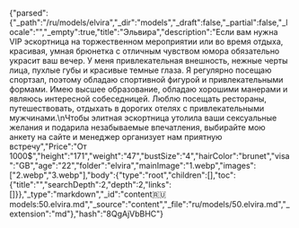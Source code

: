 {"parsed":{"_path":"/ru/models/elvira","_dir":"models","_draft":false,"_partial":false,"_locale":"","_empty":true,"title":"Эльвира","description":"Если вам нужна VIP эскортница на торжественном мероприятии или во время отдыха, красивая, умная брюнетка с отличным чувством юмора обязательно украсит ваш вечер. У меня привлекательная внешность, нежные черты лица, пухлые губы и красивые темные глаза. Я регулярно посещаю спортзал, поэтому обладаю спортивной фигурой и привлекательными формами. Имею высшее образование, обладаю хорошими манерами и являюсь интересной собеседницей. Люблю посещать рестораны, путешествовать, отдыхать в дорогих отелях с привлекательными мужчинами.\nЧтобы элитная эскортница утолила ваши сексуальные желания и подарила незабываемые впечатления, выбирайте мою анкету на сайте и менеджер организует нам приятную встречу","Price":"От 1000$","height":"171","weight":"47","bustSize":"4","hairColor":"brunet","visa":"GB","age":"22","folder":"elvira","mainImage":"1.webp","images":["2.webp","3.webp"],"body":{"type":"root","children":[],"toc":{"title":"","searchDepth":2,"depth":2,"links":[]}},"_type":"markdown","_id":"content:ru:models:50.elvira.md","_source":"content","_file":"ru/models/50.elvira.md","_extension":"md"},"hash":"8QgAjVbBHC"}